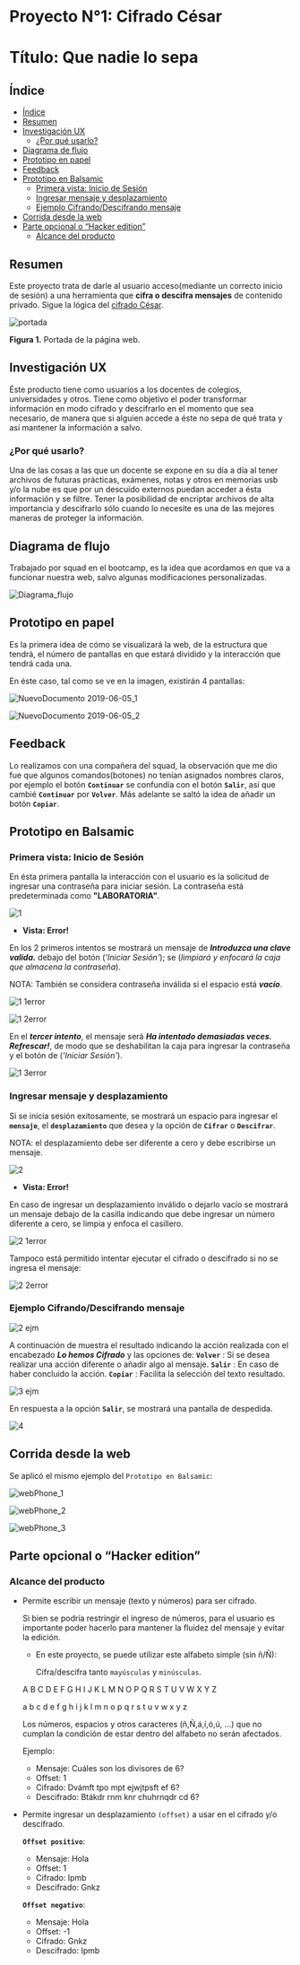 # Proyecto N°1: Cifrado César
# Título: Que nadie lo sepa

## Índice

- [Índice](#índice)
- [Resumen](#resumen)
- [Investigación UX](#investigación-UX)
  - [¿Por qué usarlo?](#por-qué-usarlo)
- [Diagrama de flujo](#diagrama-de-flujo)
- [Prototipo en papel](#prototipo-en-papel)
- [Feedback](#feedback)
- [Prototipo en Balsamic](#prototipo-en-balsamic)
  - [Primera vista: Inicio de Sesión](#Primera-vista-Inicio-de-Sesión)
  - [Ingresar mensaje y desplazamiento](#Ingresar-mensaje-y-desplazamiento)
  - [Ejemplo Cifrando/Descifrando mensaje](#Ejemplo-Cifrando-Descifrando-mensaje)
- [Corrida desde la web](#Corrida-desde-la-web)
- [Parte opcional o “Hacker edition”](#parte-opcional-o-Hacker-edition)
  - [Alcance del producto](#alcance-del-producto)

## Resumen

Este proyecto trata de darle al usuario acceso(mediante un correcto inicio de sesión) a una herramienta que **cifra o descifra mensajes** de contenido privado.
Sigue la lógica del [cifrado César](https://es.wikipedia.org/wiki/Cifrado_C%C3%A9sar).

  ![portada](https://user-images.githubusercontent.com/51327685/59573657-af6b5400-9079-11e9-837c-05c427276866.png)

**Figura 1.** Portada de la página web.

## Investigación UX
Éste producto tiene como usuarios a los docentes de colegios, universidades y otros.
Tiene como objetivo el poder transformar información en modo cifrado y descifrarlo en el momento que sea necesario, de manera que si alguien accede a éste no sepa de qué trata y así mantener la información a salvo.

### ¿Por qué usarlo?

Una de las cosas a las que un docente se expone en su día a día al tener archivos de futuras prácticas, exámenes, notas y otros en memorias usb y/o la nube es que por un descuido externos puedan acceder a ésta información y se filtre. Tener la posibilidad de encriptar archivos de alta importancia y descifrarlo sólo cuando lo necesite es una de las mejores maneras de proteger la información.

## Diagrama de flujo

Trabajado por squad en el bootcamp, es la idea que acordamos en que va a funcionar nuestra web, salvo algunas modificaciones personalizadas.

  ![Diagrama_flujo](https://user-images.githubusercontent.com/51327685/58891471-300d7600-86b2-11e9-9a57-36c742dda3fe.jpg)

## Prototipo en papel

Es la primera idea de cómo se visualizará la web, de la estructura que tendrá, el número de pantallas en que estará dividido y la interacción que tendrá cada una.

En éste caso, tal como se ve en la imagen, existirán 4 pantallas:

  ![NuevoDocumento 2019-06-05_1](https://user-images.githubusercontent.com/51327685/58960732-64923800-876d-11e9-996a-7dc1f6d82c87.jpg)


  ![NuevoDocumento 2019-06-05_2](https://user-images.githubusercontent.com/51327685/58960778-7c69bc00-876d-11e9-9b58-bfd0a6d0e13d.jpg)

## Feedback

Lo realizamos con una compañera del squad, la observación que me dio fue que algunos comandos(botones) no tenían asignados nombres claros, por ejemplo el botón **`Continuar`** se confundía con el botón **`Salir`**, así que cambié **`Continuar`** por **`Volver`**. Más adelante se saltó la idea de añadir un botón **`Copiar`**.

## Prototipo en Balsamic

### Primera vista: Inicio de Sesión

En ésta primera pantalla la interacción con el usuario es la solicitud de  ingresar una contraseña para iniciar sesión. La contraseña está predeterminada como **"LABORATORIA"**.

 ![1](https://user-images.githubusercontent.com/51327685/59571128-3e22a580-9067-11e9-96af-eeda2d1c9cff.png)

- **Vista: Error!**

En los 2 primeros intentos se mostrará un mensaje de _**Introduzca una clave valida.**_ debajo del botón (_'Iniciar Sesión'_); se (_limpiará y enfocará la caja que almacena la contraseña_).

NOTA: También se considera contraseña inválida si el espacio está _**vacío**_.

  ![1 1error](https://user-images.githubusercontent.com/51327685/59571137-5266a280-9067-11e9-8435-e700cbaa6613.png)

  ![1 2error](https://user-images.githubusercontent.com/51327685/59571143-74f8bb80-9067-11e9-81db-cf29dfcfd93c.png)

En el _**tercer intento**_, el mensaje será _**Ha intentado demasiadas veces. Refrescar!**_, de modo que se deshabilitan la caja para ingresar la contraseña y el botón de (_'Iniciar Sesión'_).

  ![1 3error](https://user-images.githubusercontent.com/51327685/59571147-7c1fc980-9067-11e9-9cb2-bde5d30b1081.png)

### Ingresar mensaje y desplazamiento

Si se inicia sesión exitosamente, se mostrará un espacio para ingresar el **`mensaje`**, el **`desplazamiento`** que desea y la opción de **`Cifrar`** o **`Descifrar`**.

NOTA: el desplazamiento debe ser diferente a cero y debe escribirse un mensaje.

  ![2](https://user-images.githubusercontent.com/51327685/59571151-95287a80-9067-11e9-96c7-6b3cea07022f.png)

- **Vista: Error!**

En caso de ingresar un desplazamiento inválido o dejarlo vacío se mostrará un mensaje debajo de la casilla indicando que debe ingresar un número diferente a cero, se limpia y enfoca el casillero.

  ![2 1error](https://user-images.githubusercontent.com/51327685/59571168-d3be3500-9067-11e9-8f72-48e8a6d5b6fa.png)

Tampoco está permitido intentar ejecutar el cifrado o descifrado si no se ingresa el mensaje:

  ![2 2error](https://user-images.githubusercontent.com/51327685/59571386-9fe40f00-9069-11e9-96df-d340423cbf6a.png)

### Ejemplo Cifrando/Descifrando mensaje

  ![2 ejm](https://user-images.githubusercontent.com/51327685/59571391-b0948500-9069-11e9-8083-3bc7e940bacc.png)

A continuación de muestra el resultado indicando la acción realizada con el encabezado _**Lo hemos Cifrado**_ y las opciones de:
**`Volver`** : Si se desea realizar una acción diferente o añadir algo al mensaje.
**`Salir`** : En caso de haber concluido la acción.
**`Copiar`** : Facilita la selección del texto resultado.

  ![3 ejm](https://user-images.githubusercontent.com/51327685/59571435-239dfb80-906a-11e9-9657-a023b6fe1300.png)

En respuesta a la opción **`Salir`**, se mostrará una pantalla de despedida.

  ![4](https://user-images.githubusercontent.com/51327685/59571563-b12e1b00-906b-11e9-8b90-21141cf876a1.png)

## Corrida desde la web

Se aplicó el mismo ejemplo del `Prototipo en Balsamic`:

  ![webPhone_1](https://user-images.githubusercontent.com/51327685/59573683-beea9d00-9079-11e9-9407-e5c4f1713c51.png)

  ![webPhone_2](https://user-images.githubusercontent.com/51327685/59573767-2acd0580-907a-11e9-9ab9-b086ab4fbca9.png)

  ![webPhone_3](https://user-images.githubusercontent.com/51327685/59573787-3ae4e500-907a-11e9-8392-fa0167a52e66.png)

## Parte opcional o “Hacker edition”

### Alcance del producto

- Permite escribir un mensaje (texto y números) para ser cifrado.

  Si bien se podría restringir el ingreso de números, para el usuario es importante poder hacerlo para mantener la fluidez del mensaje y evitar la edición.

  - En este proyecto, se puede utilizar este alfabeto simple (sin ñ/Ñ):
    
    Cifra/descifra tanto `mayúsculas` y `minúsculas`.
  
  A B C D E F G H I J K L M N O P Q R S T U V W X Y Z

  a b c d e f g h i j k l m n o p q r s t u v w x y z

    Los números, espacios y otros caracteres (ñ,Ñ,á,í,ó,ú, ...) que no cumplan la condición de estar dentro del alfabeto no serán afectados.

    Ejemplo: 
    - Mensaje: Cuáles son los divisores de 6?
    - Offset: 1
    - Cifrado: Dvámft tpo mpt ejwjtpsft ef 6?
    - Descifrado: Btákdr rnm knr chuhrnqdr cd 6?

- Permite ingresar un desplazamiento `(offset)` a usar en el cifrado y/o descifrado.
    
  **`Offset positivo`**:                                   
  - Mensaje: Hola                             
  - Offset: 1
  - Cifrado: Ipmb
  - Descifrado: Gnkz

  **`Offset negativo`**:
  - Mensaje: Hola
  - Offset: -1
  - Cifrado: Gnkz
  - Descifrado: Ipmb
